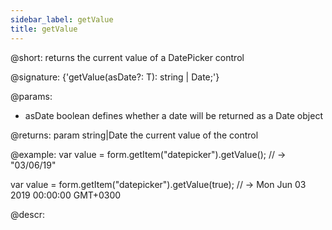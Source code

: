 ```yaml
---
sidebar_label: getValue
title: getValue
---          
```


@short: returns the current value of a DatePicker control

@signature: {'getValue<T extends boolean = false>(asDate?: T): string | Date;'}

@params:
- asDate    boolean     defines whether a date will be returned as a Date object

@returns:
param   string|Date     the current value of the control

@example:
var value = form.getItem("datepicker").getValue();
// -> "03/06/19"

var value = form.getItem("datepicker").getValue(true);
// -> Mon Jun 03 2019 00:00:00 GMT+0300

@descr:
